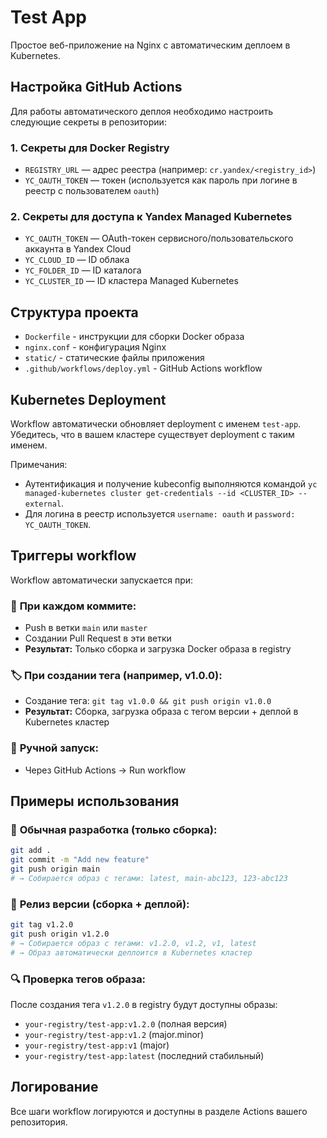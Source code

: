 # Test App

Простое веб-приложение на Nginx с автоматическим деплоем в Kubernetes.

## Настройка GitHub Actions

Для работы автоматического деплоя необходимо настроить следующие секреты в репозитории:

### 1. Секреты для Docker Registry

- `REGISTRY_URL` — адрес реестра (например: `cr.yandex/<registry_id>`)
- `YC_OAUTH_TOKEN` — токен (используется как пароль при логине в реестр с пользователем `oauth`)

### 2. Секреты для доступа к Yandex Managed Kubernetes

- `YC_OAUTH_TOKEN` — OAuth-токен сервисного/пользовательского аккаунта в Yandex Cloud
- `YC_CLOUD_ID` — ID облака
- `YC_FOLDER_ID` — ID каталога
- `YC_CLUSTER_ID` — ID кластера Managed Kubernetes

## Структура проекта

- `Dockerfile` - инструкции для сборки Docker образа
- `nginx.conf` - конфигурация Nginx
- `static/` - статические файлы приложения
- `.github/workflows/deploy.yml` - GitHub Actions workflow

## Kubernetes Deployment

Workflow автоматически обновляет deployment с именем `test-app`. Убедитесь, что в вашем кластере существует deployment с таким именем.

Примечания:
- Аутентификация и получение kubeconfig выполняются командой `yc managed-kubernetes cluster get-credentials --id <CLUSTER_ID> --external`.
- Для логина в реестр используется `username: oauth` и `password: YC_OAUTH_TOKEN`.


## Триггеры workflow

Workflow автоматически запускается при:

### 🔄 **При каждом коммите:**
- Push в ветки `main` или `master`
- Создании Pull Request в эти ветки
- **Результат:** Только сборка и загрузка Docker образа в registry

### 🏷️ **При создании тега (например, v1.0.0):**
- Создание тега: `git tag v1.0.0 && git push origin v1.0.0`
- **Результат:** Сборка, загрузка образа с тегом версии + деплой в Kubernetes кластер

### 🚀 **Ручной запуск:**
- Через GitHub Actions → Run workflow

## Примеры использования

### 📝 **Обычная разработка (только сборка):**
```bash
git add .
git commit -m "Add new feature"
git push origin main
# → Собирается образ с тегами: latest, main-abc123, 123-abc123
```

### 🚀 **Релиз версии (сборка + деплой):**
```bash
git tag v1.2.0
git push origin v1.2.0
# → Собирается образ с тегами: v1.2.0, v1.2, v1, latest
# → Образ автоматически деплоится в Kubernetes кластер
```

### 🔍 **Проверка тегов образа:**
После создания тега `v1.2.0` в registry будут доступны образы:
- `your-registry/test-app:v1.2.0` (полная версия)
- `your-registry/test-app:v1.2` (major.minor)
- `your-registry/test-app:v1` (major)
- `your-registry/test-app:latest` (последний стабильный)

## Логирование

Все шаги workflow логируются и доступны в разделе Actions вашего репозитория.
